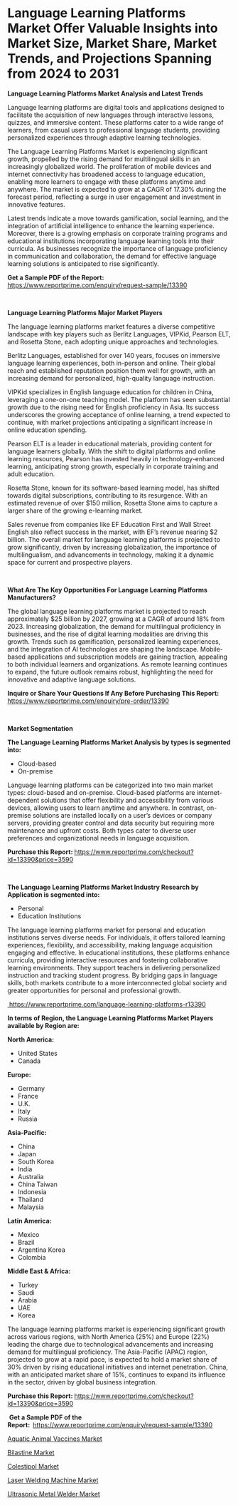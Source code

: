 <p><h1>Language Learning Platforms Market Offer Valuable Insights into Market Size, Market Share, Market Trends, and Projections Spanning from 2024 to 2031</h1></p><p><strong>Language Learning Platforms Market Analysis and Latest Trends</strong></p>
<p><p>Language learning platforms are digital tools and applications designed to facilitate the acquisition of new languages through interactive lessons, quizzes, and immersive content. These platforms cater to a wide range of learners, from casual users to professional language students, providing personalized experiences through adaptive learning technologies.</p><p>The Language Learning Platforms Market is experiencing significant growth, propelled by the rising demand for multilingual skills in an increasingly globalized world. The proliferation of mobile devices and internet connectivity has broadened access to language education, enabling more learners to engage with these platforms anytime and anywhere. The market is expected to grow at a CAGR of 17.30% during the forecast period, reflecting a surge in user engagement and investment in innovative features.</p><p>Latest trends indicate a move towards gamification, social learning, and the integration of artificial intelligence to enhance the learning experience. Moreover, there is a growing emphasis on corporate training programs and educational institutions incorporating language learning tools into their curricula. As businesses recognize the importance of language proficiency in communication and collaboration, the demand for effective language learning solutions is anticipated to rise significantly.</p></p>
<p><strong>Get a Sample PDF of the Report:&nbsp;</strong> <a href="https://www.reportprime.com/enquiry/request-sample/13390">https://www.reportprime.com/enquiry/request-sample/13390</a></p>
<p>&nbsp;</p>
<p><strong>Language Learning Platforms Major Market Players</strong></p>
<p><p>The language learning platforms market features a diverse competitive landscape with key players such as Berlitz Languages, VIPKid, Pearson ELT, and Rosetta Stone, each adopting unique approaches and technologies.</p><p>Berlitz Languages, established for over 140 years, focuses on immersive language learning experiences, both in-person and online. Their global reach and established reputation position them well for growth, with an increasing demand for personalized, high-quality language instruction.</p><p>VIPKid specializes in English language education for children in China, leveraging a one-on-one teaching model. The platform has seen substantial growth due to the rising need for English proficiency in Asia. Its success underscores the growing acceptance of online learning, a trend expected to continue, with market projections anticipating a significant increase in online education spending.</p><p>Pearson ELT is a leader in educational materials, providing content for language learners globally. With the shift to digital platforms and online learning resources, Pearson has invested heavily in technology-enhanced learning, anticipating strong growth, especially in corporate training and adult education.</p><p>Rosetta Stone, known for its software-based learning model, has shifted towards digital subscriptions, contributing to its resurgence. With an estimated revenue of over $150 million, Rosetta Stone aims to capture a larger share of the growing e-learning market.</p><p>Sales revenue from companies like EF Education First and Wall Street English also reflect success in the market, with EF’s revenue nearing $2 billion. The overall market for language learning platforms is projected to grow significantly, driven by increasing globalization, the importance of multilingualism, and advancements in technology, making it a dynamic space for current and prospective players.</p></p>
<p>&nbsp;</p>
<p><strong>What Are The Key Opportunities For Language Learning Platforms Manufacturers?</strong></p>
<p><p>The global language learning platforms market is projected to reach approximately $25 billion by 2027, growing at a CAGR of around 18% from 2023. Increasing globalization, the demand for multilingual proficiency in businesses, and the rise of digital learning modalities are driving this growth. Trends such as gamification, personalized learning experiences, and the integration of AI technologies are shaping the landscape. Mobile-based applications and subscription models are gaining traction, appealing to both individual learners and organizations. As remote learning continues to expand, the future outlook remains robust, highlighting the need for innovative and adaptive language solutions.</p></p>
<p><strong>Inquire or Share Your Questions If Any Before Purchasing This Report:</strong> <a href="https://www.reportprime.com/enquiry/pre-order/13390">https://www.reportprime.com/enquiry/pre-order/13390</a></p>
<p>&nbsp;</p>
<p><strong>Market Segmentation</strong></p>
<p><strong>The Language Learning Platforms Market Analysis by types is segmented into:</strong></p>
<p><ul><li>Cloud-based</li><li>On-premise</li></ul></p>
<p><p>Language learning platforms can be categorized into two main market types: cloud-based and on-premise. Cloud-based platforms are internet-dependent solutions that offer flexibility and accessibility from various devices, allowing users to learn anytime and anywhere. In contrast, on-premise solutions are installed locally on a user’s devices or company servers, providing greater control and data security but requiring more maintenance and upfront costs. Both types cater to diverse user preferences and organizational needs in language acquisition.</p></p>
<p><strong>Purchase this Report:&nbsp;</strong><a href="https://www.reportprime.com/checkout?id=13390&price=3590">https://www.reportprime.com/checkout?id=13390&price=3590</a></p>
<p>&nbsp;</p>
<p><strong>The Language Learning Platforms Market Industry Research by Application is segmented into:</strong></p>
<p><ul><li>Personal</li><li>Education Institutions</li></ul></p>
<p><p>The language learning platforms market for personal and education institutions serves diverse needs. For individuals, it offers tailored learning experiences, flexibility, and accessibility, making language acquisition engaging and effective. In educational institutions, these platforms enhance curricula, providing interactive resources and fostering collaborative learning environments. They support teachers in delivering personalized instruction and tracking student progress. By bridging gaps in language skills, both markets contribute to a more interconnected global society and greater opportunities for personal and professional growth.</p></p>
<p><a href="https://www.reportprime.com/language-learning-platforms-r13390">&nbsp;https://www.reportprime.com/language-learning-platforms-r13390</a></p>
<p><strong>In terms of Region, the Language Learning Platforms Market Players available by Region are:</strong></p>
<p>
    <p> <strong> North America: </strong>
        <ul>
            <li>United States</li>
            <li>Canada</li>
        </ul>
        </p> 
    <p> <strong> Europe: </strong>
        <ul>
            <li>Germany</li>
            <li>France</li>
            <li>U.K.</li>
            <li>Italy</li>
            <li>Russia</li>
        </ul>
        </p> 
    <p> <strong> Asia-Pacific: </strong>
        <ul>
            <li>China</li>
            <li>Japan</li>
            <li>South Korea</li>
            <li>India</li>
            <li>Australia</li>
            <li>China Taiwan</li>
            <li>Indonesia</li>
            <li>Thailand</li>
            <li>Malaysia</li>
        </ul>
        </p> 
    <p> <strong> Latin America: </strong>
        <ul>
            <li>Mexico</li>
            <li>Brazil</li>
            <li>Argentina Korea</li>
            <li>Colombia</li>
        </ul>
        </p> 
    <p> <strong> Middle East & Africa: </strong>
        <ul>
            <li>Turkey</li>
            <li>Saudi</li>
            <li>Arabia</li>
            <li>UAE</li>
            <li>Korea</li>
        </ul>
    </p>
    </p>
<p><p>The language learning platforms market is experiencing significant growth across various regions, with North America (25%) and Europe (22%) leading the charge due to technological advancements and increasing demand for multilingual proficiency. The Asia-Pacific (APAC) region, projected to grow at a rapid pace, is expected to hold a market share of 30% driven by rising educational initiatives and internet penetration. China, with an anticipated market share of 15%, continues to expand its influence in the sector, driven by global business integration.</p></p>
<p><strong>Purchase this Report: </strong><a href="https://www.reportprime.com/checkout?id=13390&price=3590">https://www.reportprime.com/checkout?id=13390&price=3590</a></p>
<p>&nbsp;<strong>Get a Sample PDF of the Report:&nbsp;&nbsp;</strong><a href="https://www.reportprime.com/enquiry/request-sample/13390">https://www.reportprime.com/enquiry/request-sample/13390</a></p>
<p><strong></strong></p>
<p><p><a href="https://medium.com/@jewelmohr25/the-global-market-overview-of-the-aquatic-animal-vaccines-market-provides-a-unique-perspective-on-3e808af6e03a">Aquatic Animal Vaccines Market</a></p><p><a href="https://www.linkedin.com/pulse/bilastine-industry-insights-report-analyzing-market-trends-applications-bzpaf?trackingId=bzxEJiMNRV6hnVe8DThpxg%3D%3D">Bilastine Market</a></p><p><a href="https://www.linkedin.com/pulse/colestipol-market-industry-landscape-growth-trajectories-global-gm3uf?trackingId=92ZgYVgaQ%2B2Ejlp8OKHG7w%3D%3D">Colestipol Market</a></p><p><a href="https://issuu.com/reportprime-2/docs/laser-welding-machine-market-size-2_99489f39f31063">Laser Welding Machine Market</a></p><p><a href="https://issuu.com/reportprime-2/docs/ultrasonic-metal-welder-market-size_c5d675b31c8007">Ultrasonic Metal Welder Market</a></p></p>